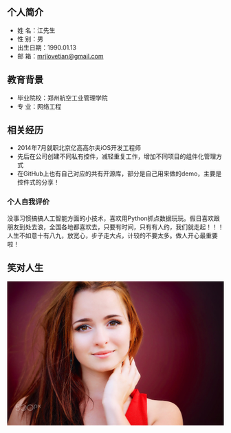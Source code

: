 ## 个人简介

* 姓 名：江先生
* 性 别：男
* 出生日期：1990.01.13
* 邮 箱：mrjlovetian@gmail.com

## 教育背景
* 毕业院校：郑州航空工业管理学院
* 专   业：网络工程


## 相关经历
* 2014年7月就职北京亿高高尔夫iOS开发工程师
* 先后在公司创建不同私有控件，减轻重复工作，增加不同项目的组件化管理方式
* 在GitHub上也有自己对应的共有开源库，部分是自己用来做的demo，主要是控件式的分享！


### 个人自我评价
没事习惯搞搞人工智能方面的小技术，喜欢用Python抓点数据玩玩。假日喜欢跟朋友到处去浪，全国各地都喜欢去，只要有时间，只有有人约，我们就走起！！！
人生不如意十有八九，放宽心，步子走大点，计较的不要太多。做人开心最重要啦！



## 笑对人生 
![Alt text](/girl.jpg)


